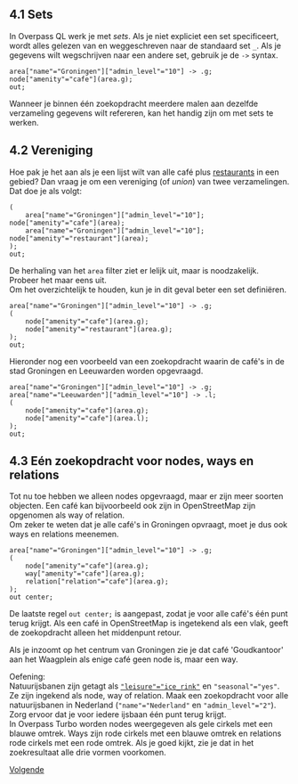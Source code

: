 ## 4.1 Sets
In Overpass QL werk je met _sets_. Als je niet expliciet een set specificeert, wordt alles gelezen van en weggeschreven naar de standaard set ```_```.
Als je gegevens wilt wegschrijven naar een andere set, gebruik je de ```->``` syntax. 

```
area["name"="Groningen"]["admin_level"="10"] -> .g;
node["amenity"="cafe"](area.g);
out;
```

Wanneer je binnen één zoekopdracht meerdere malen aan dezelfde verzameling gegevens wilt refereren, kan het handig zijn om met sets te werken.

## 4.2 Vereniging
Hoe pak je het aan als je een lijst wilt van alle café plus [restaurants](http://wiki.openstreetmap.org/wiki/Tag:amenity%3Drestaurant]) in een gebied? Dan vraag je om een vereniging (of _union_) van twee verzamelingen. Dat doe je als volgt:

```
( 
	area["name"="Groningen"]["admin_level"="10"]; node["amenity"="cafe"](area);
  	area["name"="Groningen"]["admin_level"="10"]; node["amenity"="restaurant"](area);
);
out;
```

De herhaling van het ```area``` filter ziet er lelijk uit, maar is noodzakelijk. Probeer het maar eens uit.  
Om het overzichtelijk te houden, kun je in dit geval beter een set definiëren.

```
area["name"="Groningen"]["admin_level"="10"] -> .g;
( 
	node["amenity"="cafe"](area.g);
  	node["amenity"="restaurant"](area.g);
);
out;
```

Hieronder nog een voorbeeld van een zoekopdracht waarin de café's in de stad Groningen en Leeuwarden worden opgevraagd.

```
area["name"="Groningen"]["admin_level"="10"] -> .g;
area["name"="Leeuwarden"]["admin_level"="10"] -> .l;
( 
	node["amenity"="cafe"](area.g);
	node["amenity"="cafe"](area.l);
);
out;
```

## 4.3 Eén zoekopdracht voor nodes, ways en relations
Tot nu toe hebben we alleen nodes opgevraagd, maar er zijn meer soorten objecten. Een café kan bijvoorbeeld ook zijn in OpenStreetMap zijn opgenomen als way of relation.  
Om zeker te weten dat je alle café's in Groningen opvraagt, moet je dus ook ways en relations meenemen.

```
area["name"="Groningen"]["admin_level"="10"] -> .g;
( 
	node["amenity"="cafe"](area.g);
	way["amenity"="cafe"](area.g);
	relation["relation"="cafe"](area.g);
);
out center;
```

De laatste regel ```out center;``` is aangepast, zodat je voor alle café's één punt terug krijgt. Als een café in OpenStreetMap is ingetekend als een vlak, geeft de zoekopdracht alleen het middenpunt retour.

Als je inzoomt op het centrum van Groningen zie je dat café 'Goudkantoor' aan het Waagplein als enige café geen node is, maar een way.

Oefening:  
Natuurijsbanen zijn getagt als [```"leisure"="ice_rink"```](http://wiki.openstreetmap.org/wiki/Tag:leisure%3Dice_rink) en ```"seasonal"="yes"```. Ze zijn ingekend als node, way of relation. Maak een zoekopdracht voor alle natuurijsbanen in Nederland (```"name"="Nederland"``` en ```"admin_level"="2"```). Zorg ervoor dat je voor iedere ijsbaan één punt terug krijgt.  
In Overpass Turbo worden nodes weergegeven als gele cirkels met een blauwe omtrek. Ways zijn rode cirkels met een blauwe omtrek en relations rode cirkels met een rode omtrek. Als je goed kijkt, zie je dat in het zoekresultaat alle drie vormen voorkomen.

[Volgende]()